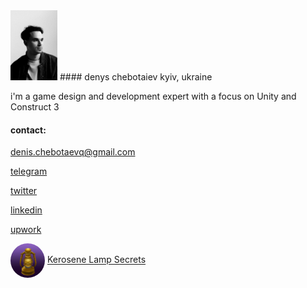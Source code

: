 <img src="img.jpeg" width="75" height="112">
#### denys chebotaiev
kyiv, ukraine

i'm a game design and development expert with a focus on Unity and Construct 3

#### contact:

[denis.chebotaevq@gmail.com](mailto:denis.chebotaevq@gmail.com)

[telegram](https://t.me/MrVeato)

[twitter](https://twitter.com/MrVeato)

[linkedin](https://www.linkedin.com/in/mrveato/)

[upwork](https://www.upwork.com/freelancers/mrveato)

<div>
    <img class="circular--square" style="vertical-align: middle; border-radius: 50%;" src="Kerosene Lamp.png" width="55" height="55" alt="Kerosene Lamp Secrets">
    <a href="https://kerosenelampsecrets.com">
    Kerosene Lamp Secrets
    </a>
</div>

<br>
